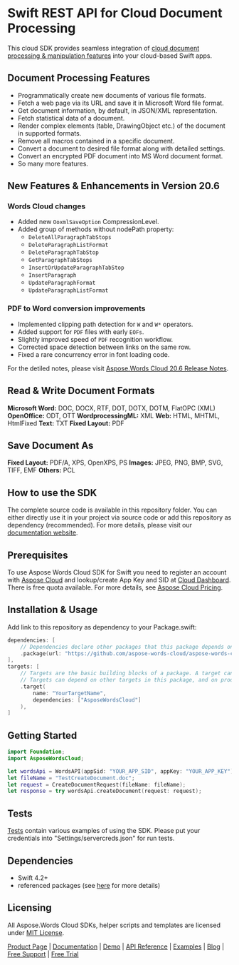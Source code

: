 # Swift REST API for Cloud Document Processing

This cloud SDK provides seamless integration of [cloud document processing & manipulation features](https://products.aspose.cloud/words/swift) into your cloud-based Swift apps.

## Document Processing Features

- Programmatically create new documents of various file formats.
- Fetch a web page via its URL and save it in Microsoft Word file format.
- Get document information, by default, in JSON/XML representation.
- Fetch statistical data of a document.
- Render complex elements (table, DrawingObject etc.) of the document in supported formats.
- Remove all macros contained in a specific document.
- Convert a document to desired file format along with detailed settings.
- Convert an encrypted PDF document into MS Word document format.
- So many more features.

## New Features & Enhancements in Version 20.6

### Words Cloud changes

- Added new `OoxmlSaveOption` CompressionLevel.
- Added group of methods without nodePath property:
  - `DeleteAllParagraphTabStops`
  - `DeleteParagraphListFormat`
  - `DeleteParagraphTabStop`
  - `GetParagraphTabStops`
  - `InsertOrUpdateParagraphTabStop`
  - `InsertParagraph`
  - `UpdateParagraphFormat`
  - `UpdateParagraphListFormat`

### PDF to Word conversion improvements

- Implemented clipping path detection for `W` and `W*` operators.
- Added support for `PDF` files with early `EOFs`.
- Slightly improved speed of `PDF` recognition workflow.
- Corrected space detection between links on the same row.
- Fixed a rare concurrency error in font loading code.

For the detiled notes, please visit [Aspose.Words Cloud 20.6 Release Notes](https://docs.aspose.cloud/display/wordscloud/Aspose.Words+Cloud+20.6+Release+Notes).

## Read & Write Document Formats

**Microsoft Word:** DOC, DOCX, RTF, DOT, DOTX, DOTM, FlatOPC (XML)
**OpenOffice:** ODT, OTT
**WordprocessingML:** XML
**Web:** HTML, MHTML, HtmlFixed
**Text:** TXT
**Fixed Layout:** PDF

## Save Document As

**Fixed Layout:** PDF/A, XPS, OpenXPS, PS
**Images:** JPEG, PNG, BMP, SVG, TIFF, EMF
**Others:** PCL

## How to use the SDK

The complete source code is available in this repository folder. You can either directly use it in your project via source code or add this repository as dependency (recommended). For more details, please visit our [documentation website](https://docs.aspose.cloud/display/wordscloud/Available+SDKs).

## Prerequisites

To use Aspose Words Cloud SDK for Swift you need to register an account with [Aspose Cloud](https://www.aspose.cloud/) and lookup/create App Key and SID at [Cloud Dashboard](https://dashboard.aspose.cloud/#/apps). There is free quota available. For more details, see [Aspose Cloud Pricing](https://dashboard.aspose.cloud/#/apps).

## Installation & Usage

Add link to this repository as dependency to your Package.swift:

```swift
dependencies: [
    // Dependencies declare other packages that this package depends on.
    .package(url: "https://github.com/aspose-words-cloud/aspose-words-cloud-swift", from: "20.4"),
],
targets: [
    // Targets are the basic building blocks of a package. A target can define a module or a test suite.
    // Targets can depend on other targets in this package, and on products in packages which this package depends on.
    .target(
        name: "YourTargetName",
        dependencies: ["AsposeWordsCloud"]
    ),
]
```

## Getting Started

```swift
import Foundation;
import AsposeWordsCloud;

let wordsApi = WordsAPI(appSid: "YOUR_APP_SID", appKey: "YOUR_APP_KEY");
let fileName = "TestCreateDocument.doc";
let request = CreateDocumentRequest(fileName: fileName);
let response = try wordsApi.createDocument(request: request);
```

## Tests

[Tests](https://github.com/aspose-words-cloud/aspose-words-cloud-swift/blob/master/Tests/AsposeWordsCloudTests) contain various examples of using the SDK. Please put your credentials into "Settings/servercreds.json" for run tests.

## Dependencies

- Swift 4.2+
- referenced packages (see [here](https://github.com/aspose-words-cloud/aspose-words-cloud-swift/blob/master/Tests/AsposeWordsCloudTests) for more details)

## Licensing

All Aspose.Words Cloud SDKs, helper scripts and templates are licensed under [MIT License](https://github.com/aspose-words-cloud/aspose-words-cloud-swift/blob/master/LICENSE).

[Product Page](https://products.aspose.cloud/words/swift) | [Documentation](https://docs.aspose.cloud/display/wordscloud/Home) | [Demo](https://products.aspose.app/words/family) | [API Reference](https://apireference.aspose.cloud/words/) | [Examples](https://github.com/aspose-words-cloud/aspose-words-cloud-swift) | [Blog](https://blog.aspose.cloud/category/words/) | [Free Support](https://forum.aspose.cloud/c/words) | [Free Trial](https://dashboard.aspose.cloud/#/apps)
